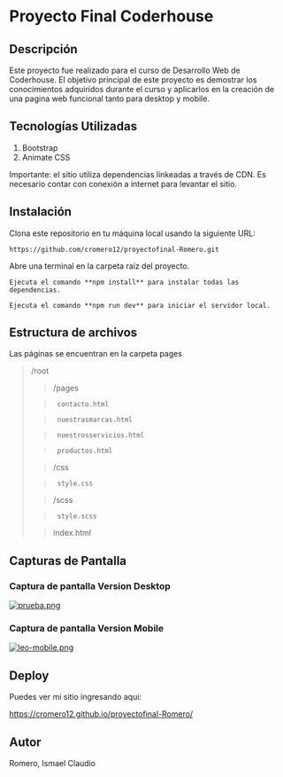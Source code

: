 # Proyecto Final Coderhouse

## Descripción
Este proyecto fue realizado para el curso de Desarrollo Web de Coderhouse. El objetivo principal de este proyecto es demostrar los conocimientos adquiridos durante el curso y aplicarlos en la creación de una pagina web funcional tanto para desktop y mobile.

## Tecnologías Utilizadas

1. Bootstrap
2. Animate CSS

Importante: el sitio utiliza dependencias linkeadas a través de CDN. Es necesario contar con conexión a internet para levantar el sitio.

## Instalación


Clona este repositorio en tu máquina local usando la siguiente URL: 
```
https://github.com/cromero12/proyectofinal-Romero.git
```
Abre una terminal en la carpeta raíz del proyecto.
```
Ejecuta el comando **npm install** para instalar todas las dependencias.
```
```
Ejecuta el comando **npm run dev** para iniciar el servidor local.
```

## Estructura de archivos

Las páginas se encuentran en la carpeta pages

> /root 
> 
> 
>>    /pages
>    
>>	    contacto.html
>	    
>> 	    nuestrasmarcas.html
>	    
>>      nuestrosservicios.html
>      
>>      productos.html
>      
>>	 /css
>	   
>>      style.css    
>      
>>   /scss
>    
>>		style.scss
>		  
>>   index.html
    

## Capturas de Pantalla

### Captura de pantalla Version Desktop
[![prueba.png](https://i.postimg.cc/ZRq5Dgd5/prueba.png)](https://postimg.cc/Jy98spxf)

### Captura de pantalla Version Mobile
[![leo-mobile.png](https://i.postimg.cc/6pjyPBk1/leo-mobile.png)](https://postimg.cc/YvFrGBq1)

## Deploy
Puedes ver mi sitio ingresando aqui:

<https://cromero12.github.io/proyectofinal-Romero/>


## Autor

Romero, Ismael Claudio

